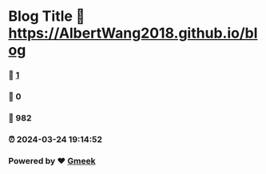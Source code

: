 # Blog Title :link: https://AlbertWang2018.github.io/blog 
### :page_facing_up: [1](https://AlbertWang2018.github.io/blog/tag.html) 
### :speech_balloon: 0 
### :hibiscus: 982 
### :alarm_clock: 2024-03-24 19:14:52 
### Powered by :heart: [Gmeek](https://github.com/Meekdai/Gmeek)

